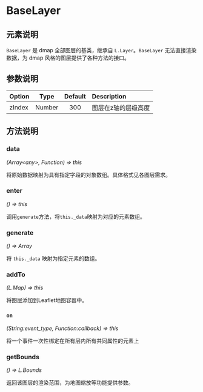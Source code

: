 # BaseLayer

## 元素说明
`BaseLayer` 是 dmap 全部图层的基类，继承自 `L.Layer`。`BaseLayer` 无法直接渲染数据，为 dmap 风格的图层提供了各种方法的接口。

## 参数说明

| Option | Type | Default | Description |
| :----- | :---:| :-----: | :---------  |
| zIndex | Number | 300   | 图层在z轴的层级高度 |


## 方法说明

### data
*(Array&lt;any&gt;, Function) => this*

将原始数据映射为具有指定字段的对象数组。具体格式见各图层需求。

### enter
*() => this*

调用`generate`方法，将`this._data`映射为对应的元素数组。

### generate
*() => Array*

将 `this._data` 映射为指定元素的数组。

### addTo
*(L.Map) => this*

将图层添加到Leaflet地图容器中。

### `on`

*(String:event_type, Function:callback) => this*

将一个事件一次性绑定在所有层内所有共同属性的元素上

### getBounds
*() => L.Bounds*

返回该图层的渲染范围，为地图缩放等功能提供参数。
